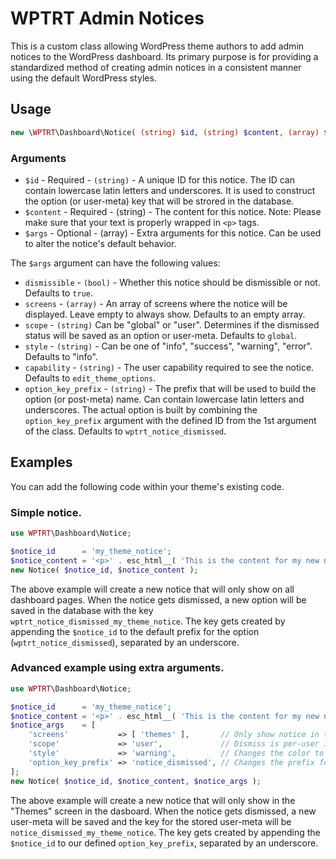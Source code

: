 # WPTRT Admin Notices

This is a custom class allowing WordPress theme authors to add admin notices to the WordPress dashboard.
Its primary purpose is for providing a standardized method of creating admin notices in a consistent manner using the default WordPress styles.

## Usage

```php
new \WPTRT\Dashboard\Notice( (string) $id, (string) $content, (array) $args );
```

### Arguments

* `$id` - Required - `(string)` - A unique ID for this notice. The ID can contain lowercase latin letters and underscores. It is used to construct the option (or user-meta) key that will be strored in the database.
* `$content` - Required - (string) - The content for this notice. Note: Please make sure that your text is properly wrapped in `<p>` tags.
* `$args` - Optional - (array) - Extra arguments for this notice. Can be used to alter the notice's default behavior.

The `$args` argument can have the following values:
* `dismissible` - `(bool)` - Whether this notice should be dismissible or not. Defaults to `true`.
* `screens` - `(array)` - An array of screens where the notice will be displayed. Leave empty to always show. Defaults to an empty array.
* `scope` - `(string)` Can be "global" or "user". Determines if the dismissed status will be saved as an option or user-meta. Defaults to `global`.
* `style` - `(string)` - Can be one of "info", "success", "warning", "error". Defaults to "info".
* `capability` - `(string)` - The user capability required to see the notice. Defaults to `edit_theme_options`.
* `option_key_prefix` - `(string)` - The prefix that will be used to build the option (or post-meta) name. Can contain lowercase latin letters and underscores. The actual option is built by combining the `option_key_prefix` argument with the defined ID from the 1st argument of the class. Defaults to `wptrt_notice_dismissed`.

## Examples
You can add the following code within your theme's existing code.

### Simple notice.

```php
use WPTRT\Dashboard\Notice;

$notice_id      = 'my_theme_notice';
$notice_content = '<p>' . esc_html__( 'This is the content for my new notice', 'textdomain' ) . '</p>';
new Notice( $notice_id, $notice_content );
```
The above example will create a new notice that will only show on all dashboard pages. When the notice gets dismissed, a new option will be saved in the database with the key `wptrt_notice_dismissed_my_theme_notice`. The key gets created by appending the `$notice_id` to the default prefix for the option (`wptrt_notice_dismissed`), separated by an underscore.

### Advanced example using extra arguments.

```php
use WPTRT\Dashboard\Notice;

$notice_id      = 'my_theme_notice';
$notice_content = '<p>' . esc_html__( 'This is the content for my new notice', 'textdomain' ) . '</p>';
$notice_args    = [
	'screens'           => [ 'themes' ],       // Only show notice in the "themes" screen.
	'scope'             => 'user',             // Dismiss is per-user instead of global.
	'style'             => 'warning',          // Changes the color to orange.
	'option_key_prefix' => 'notice_dismissed', // Changes the prefix for the user-meta we'll save.
];
new Notice( $notice_id, $notice_content, $notice_args );
```

The above example will create a new notice that will only show in the "Themes" screen in the dasboard. When the notice gets dismissed, a new user-meta will be saved and the key for the stored user-meta will be `notice_dismissed_my_theme_notice`. The key gets created by appending the `$notice_id` to our defined `option_key_prefix`, separated by an underscore.
